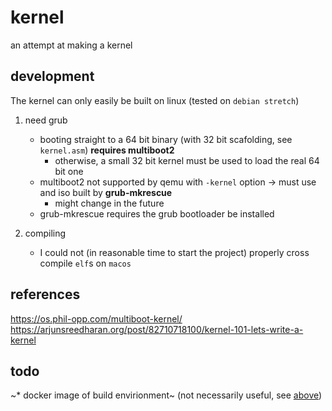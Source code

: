# kernel

an attempt at making a kernel

## development
The kernel can only easily be built on linux (tested on `debian stretch`)

1) need grub
	* booting straight to a 64 bit binary (with 32 bit scafolding, see `kernel.asm`) **requires multiboot2**
		* otherwise, a small 32 bit kernel must be used to load the real 64 bit one
	* multiboot2 not supported by qemu with `-kernel` option -> must use and iso built by **grub-mkrescue**
		* might change in the future
	* grub-mkrescue requires the grub bootloader be installed

2) compiling
	* I could not (in reasonable time to start the project) properly cross compile `elf`s on `macos`

## references
https://os.phil-opp.com/multiboot-kernel/
https://arjunsreedharan.org/post/82710718100/kernel-101-lets-write-a-kernel

## todo
~* docker image of build envirionment~ (not necessarily useful, see [above](#development))